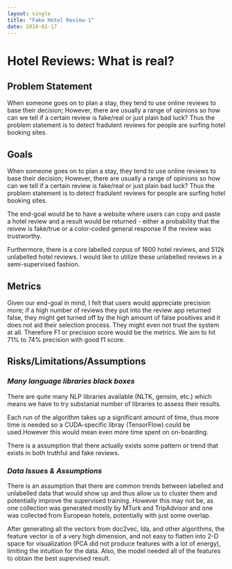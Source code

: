 ```yaml
---
layout: single
title: "Fake Hotel Review-1"
date: 2018-02-17
---
```


# Hotel Reviews: What is real?
## Problem Statement 
When someone goes on to plan a stay, they tend to use online reviews to base their decision; However, there are usually a range of opinions so how can we tell if a certain review is fake/real or just plain bad luck? Thus the problem statement is to detect fradulent reviews for people are surfing hotel booking sites. 

## Goals 
When someone goes on to plan a stay, they tend to use online reviews to base their decision; However, there are usually a range of opinions so how can we tell if a certain review is fake/real or just plain bad luck? Thus the problem statement is to detect fradulent reviews for people are surfing hotel booking sites. 

The end-goal would be to have a website where users can copy and paste a hotel review and a result would be returned - either a probability that the reivew is fake/true or a color-coded general response if the review was trustworthy. 

Furthermore, there is a core labelled corpus of 1600 hotel reviews, and 512k 
unlabelled hotel reviews. I would like to utilize these unlabelled reviews in a semi-supervised fashion. 

## Metrics
Given our end-goal in mind, I felt that users would appreciate precision more; if a high number of reviews they put into the review app returned false, they might get turned off by the high amount of false positives and it does not aid their selection process. They might even not trust the system at all. Therefore F1 or precision score would be the metrics. We aim to hit 71% to 74% precision with good f1 score. 

## Risks/Limitations/Assumptions
### *Many language libraries black boxes*
There are quite many NLP libraries available (NLTK, gensim, etc.) which means we have to try substanial number of libraries to assess their results.

Each run of the algorithm takes up a significant amount of time, thus more time is needed so a CUDA-specific libray (TensorFlow) could be used.However this would mean even more time spent on on-boarding. 

There is a assumption that there actually exists some pattern or trend that exists in both truthful and fake reviews. 
### *Data Issues & Assumptions*
There is an assumption that there are common trends between labelled and unlabelled data that would show up and thus allow us to cluster them and potentially improve the supervised training. However this may not be, as one collection was generated mostly by MTurk and TripAdvisor and one was collected from European hotels, potentially with just some overlap. 

After generating all the vectors from doc2vec, lda, and other algorithms, the feature vector is of a very high dimension, and not easy to flatten into 2-D space for visualization (PCA did not produce features with a lot of energy), limiting the intuition for the data. Also, the model needed all of the features to obtain the best supervised result. 

